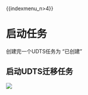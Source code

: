 {{indexmenu_n>4}}

# 启动任务

创建完一个UDTS任务为 “已创建” 

## 启动UDTS迁移任务

![](http://udts-doc.cn-bj.ufileos.com/starttask.png)

